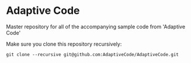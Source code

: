 # Adaptive Code
Master repository for all of the accompanying sample code from 'Adaptive Code'

Make sure you clone this repository recursively:

```
git clone --recursive git@github.com:AdaptiveCode/AdaptiveCode.git
```
